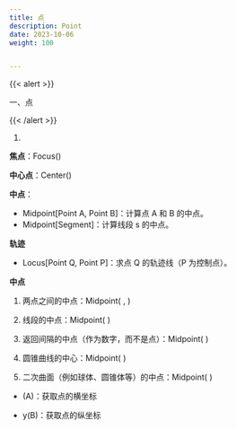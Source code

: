 ```yaml
---
title: 点
description: Point
date: 2023-10-06
weight: 100


---
```

{{< alert >}}

一、点



{{< /alert >}}


1.

**焦点**：Focus()

**中心点**：Center()


**中点**：
- Midpoint[Point A, Point B]：计算点 A 和 B 的中点。
- Midpoint[Segment]：计算线段 s 的中点。

**轨迹**

- Locus[Point Q, Point P]：求点 Q 的轨迹线（P 为控制点）。



**中点**

1. 两点之间的中点：Midpoint( <Point>, <Point> )

2. 线段的中点：Midpoint( <Segment> )

3. 返回间隔的中点（作为数字，而不是点）：Midpoint( <Interval> )

4. 圆锥曲线的中心：Midpoint( <Conic> )

5. 二次曲面（例如球体、圆锥体等）的中点：Midpoint( <Quadric> )


- (A)：获取点的横坐标

- y(B)：获取点的纵坐标
